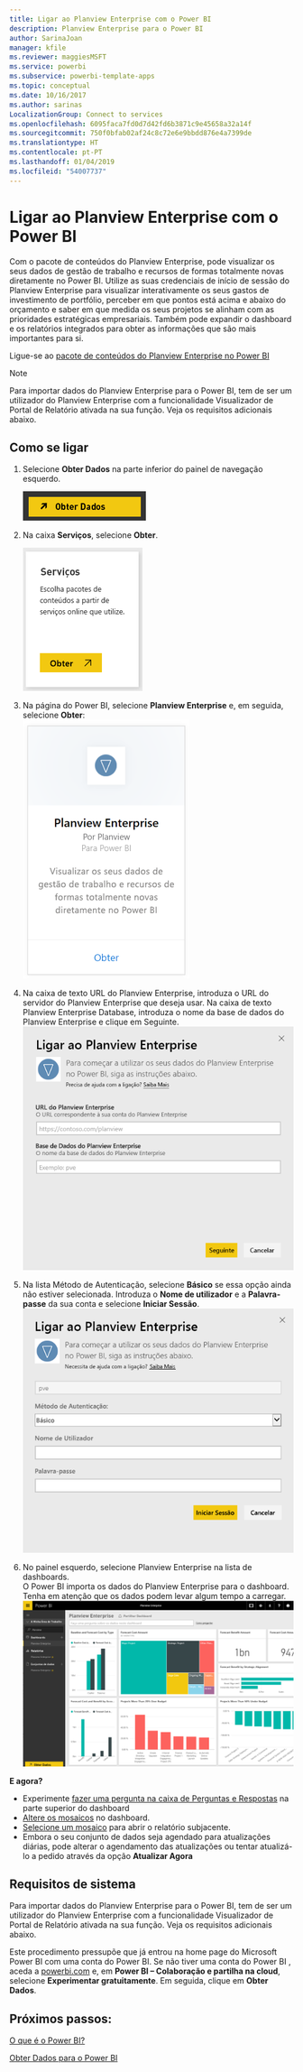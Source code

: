 ```yaml
---
title: Ligar ao Planview Enterprise com o Power BI
description: Planview Enterprise para o Power BI
author: SarinaJoan
manager: kfile
ms.reviewer: maggiesMSFT
ms.service: powerbi
ms.subservice: powerbi-template-apps
ms.topic: conceptual
ms.date: 10/16/2017
ms.author: sarinas
LocalizationGroup: Connect to services
ms.openlocfilehash: 6095faca7fd0d7d42fd6b3871c9e45658a32a14f
ms.sourcegitcommit: 750f0bfab02af24c8c72e6e9bbdd876e4a7399de
ms.translationtype: HT
ms.contentlocale: pt-PT
ms.lasthandoff: 01/04/2019
ms.locfileid: "54007737"
---
```

# <a name="connect-to-planview-enterprise-with-power-bi"></a>Ligar ao Planview Enterprise com o Power BI
Com o pacote de conteúdos do Planview Enterprise, pode visualizar os seus dados de gestão de trabalho e recursos de formas totalmente novas diretamente no Power BI. Utilize as suas credenciais de início de sessão do Planview Enterprise para visualizar interativamente os seus gastos de investimento de portfólio, perceber em que pontos está acima e abaixo do orçamento e saber em que medida os seus projetos se alinham com as prioridades estratégicas empresariais. Também pode expandir o dashboard e os relatórios integrados para obter as informações que são mais importantes para si.

Ligue-se ao [pacote de conteúdos do Planview Enterprise no Power BI](https://app.powerbi.com/getdata/services/planview-enterprise)

>[!NOTE]
>Para importar dados do Planview Enterprise para o Power BI, tem de ser um utilizador do Planview Enterprise com a funcionalidade Visualizador de Portal de Relatório ativada na sua função. Veja os requisitos adicionais abaixo.

## <a name="how-to-connect"></a>Como se ligar
1. Selecione **Obter Dados** na parte inferior do painel de navegação esquerdo.
   
    ![](media/service-connect-to-planview/get.png)
2. Na caixa **Serviços**, selecione **Obter**.
   
    ![](media/service-connect-to-planview/services.png)
3. Na página do Power BI, selecione **Planview Enterprise** e, em seguida, selecione **Obter**:  
    ![](media/service-connect-to-planview/planview.png)
4. Na caixa de texto URL do Planview Enterprise, introduza o URL do servidor do Planview Enterprise que deseja usar. Na caixa de texto Planview Enterprise Database, introduza o nome da base de dados do Planview Enterprise e clique em Seguinte.  
    ![](media/service-connect-to-planview/params.png)
5. Na lista Método de Autenticação, selecione **Básico** se essa opção ainda não estiver selecionada. Introduza o **Nome de utilizador** e a **Palavra-passe** da sua conta e selecione **Iniciar Sessão**.  
   ![](media/service-connect-to-planview/creds.png)
6. No painel esquerdo, selecione Planview Enterprise na lista de dashboards.  
     O Power BI importa os dados do Planview Enterprise para o dashboard. Tenha em atenção que os dados podem levar algum tempo a carregar.  
    ![](media/service-connect-to-planview/dashboard.png)

**E agora?**

* Experimente [fazer uma pergunta na caixa de Perguntas e Respostas](consumer/end-user-q-and-a.md) na parte superior do dashboard
* [Altere os mosaicos](service-dashboard-edit-tile.md) no dashboard.
* [Selecione um mosaico](consumer/end-user-tiles.md) para abrir o relatório subjacente.
* Embora o seu conjunto de dados seja agendado para atualizações diárias, pode alterar o agendamento das atualizações ou tentar atualizá-lo a pedido através da opção **Atualizar Agora**

## <a name="system-requirements"></a>Requisitos de sistema
Para importar dados do Planview Enterprise para o Power BI, tem de ser um utilizador do Planview Enterprise com a funcionalidade Visualizador de Portal de Relatório ativada na sua função. Veja os requisitos adicionais abaixo.

Este procedimento pressupõe que já entrou na home page do Microsoft Power BI com uma conta do Power BI. Se não tiver uma conta do Power BI , aceda a [powerbi.com](https://powerbi.microsoft.com/get-started/) e, em **Power BI – Colaboração e partilha na cloud**, selecione **Experimentar gratuitamente**. Em seguida, clique em **Obter Dados**.

## <a name="next-steps"></a>Próximos passos:

[O que é o Power BI?](power-bi-overview.md)

[Obter Dados para o Power BI](service-get-data.md)